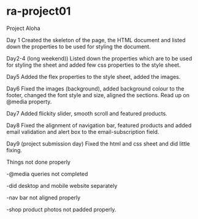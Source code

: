 # ra-project01
Project Aloha


Day 1
Created the skeleton of the page, the HTML document and listed down the properties to be used for styling the document.

Day2-4 (long weekend))
Listed down the properties which are to be used for styling the sheet and added few css properties to the style sheet.

Day5
Added the flex properties to the style sheet, added the images.

Day6
Fixed the images (background), added background colour to the footer, changed the font style and size, aligned the sections. Read up on @media property.

Day7
Added flickity slider, smooth scroll and featured products.

Day8
Fixed the alignment of navigation bar, featured products and added email validation and alert box to the email-subscription field.

Day9 (project submission day)
Fixed the html and css sheet and did little fixing.




Things not done properly

-@media queries not completed

-did desktop and mobile website separately

-nav bar not aligned properly

-shop product photos not padded properly.
